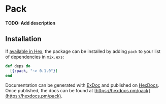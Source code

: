 # Pack

**TODO: Add description**

## Installation

If [available in Hex](https://hex.pm/docs/publish), the package can be installed
by adding `pack` to your list of dependencies in `mix.exs`:

```elixir
def deps do
  [{:pack, "~> 0.1.0"}]
end
```

Documentation can be generated with [ExDoc](https://github.com/elixir-lang/ex_doc)
and published on [HexDocs](https://hexdocs.pm). Once published, the docs can
be found at [https://hexdocs.pm/pack](https://hexdocs.pm/pack).
